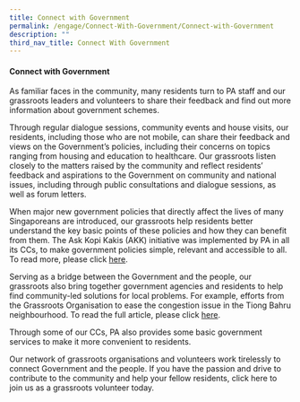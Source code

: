```yaml
---
title: Connect with Government
permalink: /engage/Connect-With-Government/Connect-with-Government
description: ""
third_nav_title: Connect With Government
---
```

#### Connect with Government


As familiar faces in the community, many residents turn to PA staff and our grassroots leaders and volunteers to share their feedback and find out more information about government schemes. 

Through regular dialogue sessions, community events and house visits, our residents, including those who are not mobile, can share their feedback and views on the Government’s policies, including their concerns on topics ranging from housing and education to healthcare. Our grassroots listen closely to the matters raised by the community and reflect residents’ feedback and aspirations to the Government on community and national issues, including through public consultations and dialogue sessions, as well as forum letters.  

When major new government policies that directly affect the lives of many Singaporeans are introduced, our grassroots help residents better understand the key basic points of these policies and how they can benefit from them. The Ask Kopi Kakis (AKK) initiative was implemented by PA in all its CCs, to make government policies simple, relevant and accessible to all. To read more, please click [here]().

Serving as a bridge between the Government and the people, our grassroots also bring together government agencies and residents to help find community-led solutions for local problems. For example, efforts from the Grassroots Organisation to ease the congestion issue in the Tiong Bahru neighbourhood. To read the full article, please click [here](https://www.todayonline.com/singapore/grassroots-effort-aims-ease-traffic-woes-tiong-bahru).  

Through some of our CCs, PA also provides some basic government services to make it more convenient to residents.

Our network of grassroots organisations and volunteers work tirelessly to connect Government and the people. If you have the passion and drive to contribute to the community and help your fellow residents, click here to join us as a grassroots volunteer today.